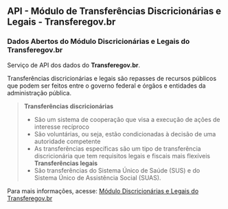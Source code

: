 ## API - Módulo de Transferências Discricionárias e Legais - Transferegov.br

### Dados Abertos do Módulo Discricionárias e Legais do Transferegov.br
Serviço de API dos dados do **Transferegov.br**.<br>

Transferências discricionárias e legais são repasses de recursos públicos que podem ser feitos entre o governo federal e órgãos e entidades da administração pública.<br>
>**Transferências discricionárias**
>- São um sistema de cooperação que visa a execução de ações de interesse recíproco 
>- São voluntárias, ou seja, estão condicionadas à decisão de uma autoridade competente 
>- As transferências específicas são um tipo de transferência discricionária que tem requisitos legais e fiscais mais flexíveis 
>**Transferências legais**
>- São transferências do Sistema Único de Saúde (SUS) e do Sistema Único de Assistência Social (SUAS).

Para mais informações, acesse: [Módulo Discricionárias e Legais do Transferegov.br](https://www.gov.br/transferegov/pt-br/ferramentas-gestao/dados-abertos/download-dados)